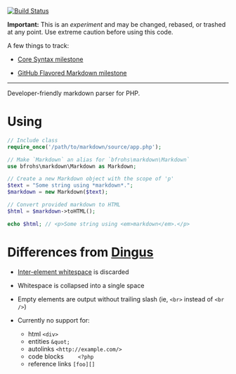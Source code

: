 [![Build Status](https://travis-ci.org/bfrohs/php-md.png?branch=master)](https://travis-ci.org/bfrohs/php-md)

**Important:** This is an *experiment* and may be changed, rebased, or trashed at any
point. Use extreme caution before using this code.

A few things to track:

- [Core Syntax milestone](https://github.com/bfrohs/php-md/issues?milestone=1&state=open)

- [GitHub Flavored Markdown milestone](https://github.com/bfrohs/php-md/issues?milestone=2&state=open)

---

Developer-friendly markdown parser for PHP.

# Using

```php
// Include class
require_once('/path/to/markdown/source/app.php');

// Make `Markdown` an alias for `bfrohs\markdown\Markdown`
use bfrohs\markdown\Markdown as Markdown;

// Create a new Markdown object with the scope of 'p'
$text = "Some string using *markdown*.";
$markdown = new Markdown($text);

// Convert provided markdown to HTML
$html = $markdown->toHTML();

echo $html; // <p>Some string using <em>markdown</em>.</p>
```

# Differences from [Dingus](http://daringfireball.net/projects/markdown/dingus)

- [Inter-element whitespace][] is discarded

- Whitespace is collapsed into a single space

- Empty elements are output without trailing slash (ie, `<br>` instead of `<br />`)

- Currently no support for:
    - html `<div>`
    - entities `&quot;`
    - autolinks `<http://example.com/>`
    - code blocks `    <?php`
    - reference links `[foo][]`

[Inter-element whitespace]: http://www.whatwg.org/specs/web-apps/current-work/multipage/elements.html#inter-element-whitespace
